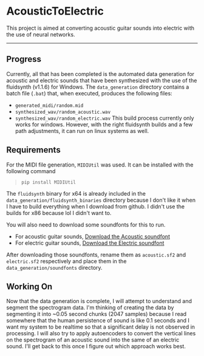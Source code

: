 # AcousticToElectric
This project is aimed at converting acoustic guitar sounds into electric with the use of neural networks. 
<hr>

## Progress

Currently, all that has been completed is the automated data generation for acoustic and electric sounds that have been synthesized with the use of the fluidsynth (v1.1.6) for Windows. The `data_generation` directory contains a batch file (`.bat`) that, when executed, produces the following files:
- `generated_midi/random.mid`
- `synthesized_wav/random_acoustic.wav`
- `synthesized_wav/random_electric.wav`
This build process currently only works for windows. However, with the right fluidsynth builds and a few path adjustments, it can run on linux systems as well.

## Requirements 
For the MIDI file generation, `MIDIUtil` was used. It can be installed with the following command
> `pip install MIDIUtil`

The `fluidsynth` binary for x64 is already included in the `data_generation/fluidsynth_binaries` directory because I don't like it when I have to build everything when I download from github. I didn't use the builds for x86 because lol I didn't want to.

You will also need to download some soundfonts for this to run. 
- For acoustic guitar sounds, [Download the Acoustic soundfont](https://drive.google.com/file/d/0B4_6p-MMrzwLVUJTRnVUaEtfVjA/view)
- For electric guitar sounds, [Download the Electric soundfont](https://drive.google.com/file/d/0B4_6p-MMrzwLNXFEbUU2b3BBMjQ/view)

After downloading those soundfonts, rename them as `acoustic.sf2` and `electric.sf2` respectively and place them in the `data_generation/soundfonts` directory.

## Working On
Now that the data generation is complete, I will attempt to understand and segment the spectrogram data. I'm thinking of creating the data by segmenting it into ~0.05 second chunks (2047 samples) because I read somewhere that the human persistence of sound is like 0.1 seconds and I want my system to be realtime so that a significant delay is not observed in processing. I will also try to apply autoencoders to convert the vertical lines on the spectrogram of an acoustic sound into the same of an electric sound. I'll get back to this once I figure out which approach works best.
